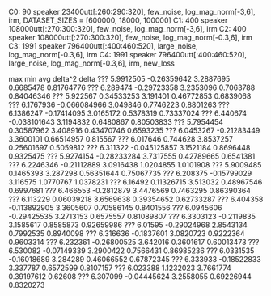 C0:  90 speaker 23400utt[:260:290:320], few_noise, log_mag_norm[-3,6], irm, DATASET_SIZES = [600000, 18000, 100000]
C1:  400 speaker 108000utt[:270:300:320], few_noise, log_mag_norm[-3,6], irm
C2:  400 speaker 108000utt[:270:300:320], few_noise, log_mag_norm[-0.3,6], irm
C3:  1991 speaker 796400utt[:400:460:520], large_noise, log_mag_norm[-0.3,6], irm
C4:  1991 speaker 796400utt[:400:460:520], large_noise, log_mag_norm[-0.3,6], irm, new_loss







max min avg delta^2 delta
??? 5.9912505 -0.26359642 3.2887695 0.6685478 0.81764776
??? 6.289474 -0.29723358 3.2353096 0.7063788 0.84046346
??? 5.922567 0.34533253 3.191401 0.46772853 0.6839068
??? 6.1767936 -0.066084966 3.049846 0.7746223 0.8801263
??? 6.1386247 -0.17414095 3.0165172 0.5378319 0.73337024
??? 6.440674 -0.038101643 3.1194832 0.6480867 0.80503833
??? 5.7954454 0.30587962 3.408916 0.43470746 0.6593235
??? 6.0453267 -0.21283449 3.3600101 0.66514957 0.815567
??? 6.017646 0.744628 3.8537257 0.25601697 0.5059812
??? 6.311322 -0.045125857 3.1521184 0.8696448 0.9325475
??? 5.9274154 -0.28233284 3.7317555 0.42789665 0.6541381
??? 6.2246346 -0.21112889 3.0916438 1.0204855 1.0101908
??? 5.9009485 0.1465393 3.287298 0.56351644 0.75067735
??? 6.208375 -0.15799029 3.116575 1.0770767 1.0378231
??? 6.16492 0.11326715 3.513032 0.48967546 0.6997681
??? 6.466553 -0.2812879 3.4476569 0.7463295 0.86390364
??? 6.113229 0.06039218 3.6569638 0.39354652 0.62733287
??? 6.404358 -0.113892905 3.3605607 0.70586145 0.8401556
??? 6.0945606 -0.29425535 3.2713153 0.6575557 0.81089807
??? 6.3303123 -0.2119835 3.1585617 0.8585873 0.92659986
??? 6.01595 -0.29024968 2.8543134 0.7992535 0.8940098
??? 6.316636 -0.1837601 3.0820723 0.9222364 0.9603314
??? 6.232361 -0.26800525 3.642016 0.3601617 0.60013473
??? 6.530082 -0.07149339 3.2900422 0.7566431 0.86985236
??? 6.0331535 -0.16018689 3.284289 0.46066552 0.67872345
??? 6.333933 -0.18522833 3.337787 0.6572599 0.8107157
??? 6.023388 1.1232023 3.7661774 0.39197612 0.62608
??? 6.307099 -0.04445624 3.2558055 0.69226944 0.8320273
